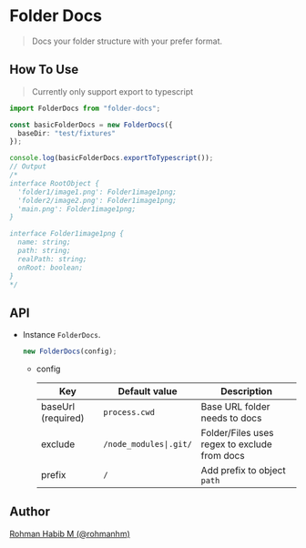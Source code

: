 # Folder Docs

> Docs your folder structure with your prefer format.

## How To Use

> Currently only support export to typescript

```ts
import FolderDocs from "folder-docs";

const basicFolderDocs = new FolderDocs({
  baseDir: "test/fixtures"
});

console.log(basicFolderDocs.exportToTypescript());
// Output
/*
interface RootObject {
  'folder1/image1.png': Folder1image1png;
  'folder2/image2.png': Folder1image1png;
  'main.png': Folder1image1png;
}

interface Folder1image1png {
  name: string;
  path: string;
  realPath: string;
  onRoot: boolean;
}
*/
```

## API

- Instance `FolderDocs`.

  ```ts
  new FolderDocs(config);
  ```

  - config

    | Key | Default value | Description |
    | --- | --- | --- |
    | baseUrl (required) | `process.cwd` | Base URL folder needs to docs|
    | exclude | `/node_modules\|.git/` | Folder/Files uses regex to exclude from docs |
    | prefix | `/` | Add prefix to object `path` |

## Author

[Rohman Habib M (@rohmanhm)](https://github.com/rohmanhm)

